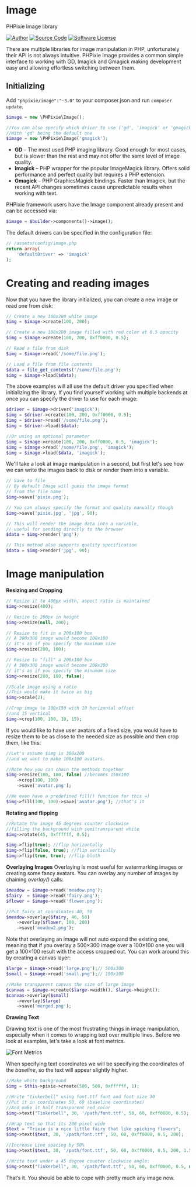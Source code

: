 # Image

PHPixie Image library

[![Author](http://img.shields.io/badge/author-@dracony-blue.svg?style=flat-square)](https://twitter.com/dracony)
[![Source Code](http://img.shields.io/badge/source-phpixie/image-blue.svg?style=flat-square)](https://github.com/phpixie/image)
[![Software License](https://img.shields.io/badge/license-BSD-brightgreen.svg?style=flat-square)](https://github.com/phpixie/orm/blob/master/LICENSE)

There are multiple libraries for image manipulation in PHP, unfortunately their API is not always intuitive.
PHPixie Image provides a common simple interface to working with GD, Imagick and Gmagick making development easy
and allowing effortless switching between them.

## Initializing

Add `"phpixie/image":"~3.0"` to your composer.json and run `composer update`.

```php
$image = new \PHPixie\Image();

//You can also specify which driver to use ('gd', 'imagick' or 'gmagick')
//With 'gd' being the default one
$image = new \PHPixie\Image('gmagick');
```

- **GD** – The most used PHP imaging library. Good enough for most cases, but is slower than the rest and may not offer the same level of image quality.
- **Imagick** – PHP wrapper for the popular ImageMagick library. Offers solid performance and perfect quality but requires a PHP extension.
- **Gmagick** – PHP GraphicsMagick bindings. Faster than Imagick, but the recent API changes sometimes cause unpredictable results when working with text.

PHPixie framework users have the Image component already present and can be accessed via:

```php
$image = $builder->components()->image();
```

The default drivers can be specified in the configuration file:

```php
// /assets/config/image.php
return array(
    'defaultDriver' => 'imagick'
);
```

# Creating and reading images

Now that you have the library initialized, you can create a new image or read one from disk:

```php
// Create a new 100x200 white image
$img = $image->create(100, 200);

// Create a new 100x200 image filled with red color at 0.5 opacity
$img = $image->create(100, 200, 0xff0000, 0.5);

// Read a file from disk
$img = $image->read('/some/file.png');

// Load a file from file contents
$data = file_get_contents('/some/file.png');
$img = $image->load($data);
```

The above examples will all use the default driver you specified when initializing the library.
If you find yourself working with multiple backends at once you can specify the driver to use for each image:

```php
$driver = $image->driver('imagick');
$img = $driver->create(100, 200, 0xff0000, 0.5);
$img = $driver->read('/some/file.png');
$img = $driver->load($data);

//Or using an optional parameter
$img = $image->create(100, 200, 0xff0000, 0.5, 'imagick');
$img = $image->read('/some/file.png', 'imagick');
$img = $image->load($data, 'imagick');
```

We'll take a look at image manipulation in a second, but first let's see how we can write the images back to disk or
render them into a variable.

```php
// Save to file
// By default Image will guess the image format
// from the file name
$img->save('pixie.png');

// You can always specify the format and quality manually though
$img->save('pixie.jpg', 'jpg', 90);

// This will render the image data into a variable,
// useful for sending directly to the browser
$data = $img->render('png');

// This method also supports quality specification
$data = $img->render('jpg', 90);
```

# Image manipulation

**Resizing and Cropping**

```php
// Resize it to 400px width, aspect ratio is maintained
$img->resize(400);

// Resize to 200px in height
$img->resize(null, 200);

// Resize to fit in a 200x100 box
// A 300x300 image would become 100x100
// it's as if you specify the maximum size
$img->resize(200, 100);

// Resize to "fill" a 200x100 box
// A 300x300 image would become 200x200
// it's as if you specify the minumum size
$img->resize(200, 100, false);

//Scale image using a ratio
//This would make it twice as big
$img->scale(2);

//Crop image to 100x150 with 10 horizontal offset
//and 15 vertical
$img->crop(100, 100, 10, 15);
```

If you would like to have user avatars of a fixed size, you would have to resize them to be as close to the needed size as possible and then crop them, like this:

```php
//Let's assume $img is 300x200
//and we want to make 100x100 avatars.

//Note how you can chain the methods together
$img->resize(100, 100, false) //becomes 150x100
	->crop(100, 100)
	->save('avatar.png');

//We even have a predefined fill() function for this =)
$img->fill(100, 100)->save('avatar.png'); //that's it
```

**Rotating and flipping**

```php
//Rotate the image 45 degrees counter clockwise
//filling the background with semitransparent white
$img->rotate(45, 0xffffff, 0.5);

$img->flip(true); //flip horizontally
$img->flip(false, true); //flip vertically
$img->flip(true, true); //flip bloth
```

**Overlaying Images**
Overlaying is most useful for watermarking images or creating some fancy avatars. You can overlay any number of images by chaining _overlay()_ calls:

```php
$meadow = $image->read('meadow.png');
$fairy  = $image->read('fairy.png');
$flower = $image->read('flower.png');

//Put fairy at coordinates 40, 50
$meadow->overlay($fairy, 40, 50)
	->overlay($flower, 100, 200)
	->save('meadow2.png');
```

Note that overlaying an image will not auto expand the existing one, meaning that if you overlay a 500×300 image over a 100×100 one you will get a 100×100 result with the access cropped out. You can work around this by creating a canvas layer:

```php
$large = $image->read('large.png');// 500x300
$small = $image->read('small.png');// 100x100

//Make transparent canvas the size of large image
$canvas = $image->create($large->width(), $large->height();
$canvas->overlay($small)
	->overlay($large)
	->save('merged.png');
```

**Drawing Text**

Drawing text is one of the most frustrating things in image manipulation, especially when it comes to wrapping text
over multiple lines. Before we look at examples, let's take a look at font metrics.

 ![Font Metrics](http://phpixie.com/wp-content/uploads/2013/07/Typography_Line_Terms.svg_.png)


When specifying text coordinates we will be specifying the coordinates of the *baseline*, so the text will appear slightly higher.

```php
//Make white background
$img = $this->pixie->create(500, 500, 0xffffff, 1);

//Write "tinkerbell" using font.ttf font and font size 30
//Put it in coordinates 50, 60 (baseline coordinates)
//And make it half transparent red color
$img->text("Tinkerbell", 30, '/path/font.ttf', 50, 60, 0xff0000, 0.5);

//Wrap text so that its 200 pixel wide
$text = "Trixie is a nice little fairy that like spicking flowers";
$img->text($text, 30, '/path/font.ttf', 50, 60, 0xff0000, 0.5, 200);

//Increase Line spacing by 50%
$img->text($text, 30, '/path/font.ttf', 50, 60, 0xff0000, 0.5, 200, 1.5);

//Write text under a 45 degree counter clockwise angle:
$img->text("Tinkerbell", 30, '/path/font.ttf', 50, 60, 0xff0000, 0.5, null, 1, 45);
```

That’s it. You should be able to cope with pretty much any image now.
